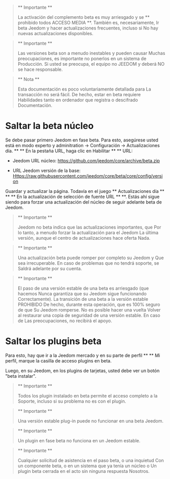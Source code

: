 > ** Importante **
>
> La activación del complemento beta es muy arriesgado y se
> ** prohibido todos ACCESO MEDIA **. También es, necesariamente,
> Ir beta Jeedom y hacer actualizaciones frecuentes, incluso si
> No hay nuevas actualizaciones disponibles.

> ** Importante **
>
> Las versiones beta son a menudo inestables y pueden causar
> Muchas preocupaciones, es importante no ponerlos en un sistema de
> Producción. Si usted se preocupa, el equipo no JEEDOM y deberá
> NO se hace responsable.

> ** Nota **
>
> Esta documentación es poco voluntariamente detallada para
> La transacción no será fácil. De hecho, estar en beta requiere
> Habilidades tanto en ordenador que registra o descifrado
> Documentación.

Saltar la beta núcleo
======================

Se debe pasar primero Jeedom en fase beta. Para esto, asegúrese
usted está en modo experto y adminitration → Configuración → Actualizaciones
día. ** ** En la pestaña URL, haga clic en Habilitar ** ** URL:

-   Jeedom URL núcleo: <https://github.com/jeedom/core/archive/beta.zip>

-   URL Jeedom versión de la base:
    <Https://raw.githubusercontent.com/jeedom/core/beta/core/config/version>

Guardar y actualizar la página. Todavía en el juego ** Actualizaciones
día ** ** ** En la actualización de selección de fuente URL ** **. Estás ahí
sigue siendo para forzar una actualización del núcleo de seguir adelante
beta de Jeedom.

> ** Importante **
>
> Jeedom no beta indica que las actualizaciones importantes, que
> Por lo tanto, a menudo forzar la actualización para el Jeedom
> La última versión, aunque el centro de actualizaciones hace oferta
> Nada.

> ** Importante **
>
> Una actualización beta puede romper por completo su Jeedom y
> Que sea irrecuperable. En caso de problemas que no tendrá soporte, se
> Saldrá adelante por su cuenta.

> ** Importante **
>
> El paso de una versión estable de una beta es arriesgado (que hacemos
> Nunca garantiza que su Jeedom sigue funcionando
> Correctamente). La transición de una beta a la versión estable
> PROHIBIDO De hecho, durante esta operación, que es 100% seguro de que
> Su Jeedom romperse. No es posible hacer una vuelta
> Volver al restaurar una copia de seguridad de una versión estable. En caso de
> Las preocupaciones, no recibirá el apoyo.

Saltar los plugins beta
==========================

Para esto, hay que ir a la Jeedom mercado y en su
parte de perfil ** ** Mi perfil, marque la casilla de acceso
plugins en beta.

Luego, en su Jeedom, en los plugins de tarjetas, usted debe
ver un botón "beta instalar".

> ** Importante **
>
> Todos los plugin instalado en beta permite el acceso completo a la
> Soporte, incluso si su problema no es con el plugin.

> ** Importante **
>
> Una versión estable plug-in puede no funcionar en una beta Jeedom.

> ** Importante **
>
> Un plugin en fase beta no funciona en un Jeedom estable.

> ** Importante **
>
> Cualquier solicitud de asistencia en el paso beta, o una inquietud
> Con un componente beta, o en un sistema que ya tenía un núcleo o
> Un plugin beta cerrada en el acto sin ninguna respuesta
> Nosotros.
